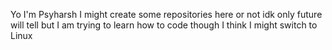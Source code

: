 Yo I'm Psyharsh
I might create some repositories here or not idk
only future will tell
but I am trying to learn how to code though
I think I might switch to Linux
